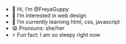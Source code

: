 - 👋 Hi, I’m @FreyaGuppy
- 👀 I’m interested in web design
- 🌱 I’m currently learning html, css, javascript
- 😄 Pronouns: she/her
- ⚡ Fun fact: I am so sleepy right now

<!---
FreyaGuppy/FreyaGuppy is a ✨ special ✨ repository because its `README.md` (this file) appears on your GitHub profile.
You can click the Preview link to take a look at your changes.
--->
